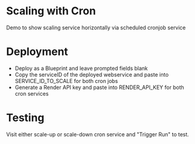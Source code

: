 # Scaling with Cron

Demo to show scaling service horizontally via scheduled cronjob service

# Deployment

- Deploy as a Blueprint and leave prompted fields blank
- Copy the serviceID of the deployed webservice and paste into SERVICE_ID_TO_SCALE for both cron jobs
- Generate a Render API key and paste into RENDER_API_KEY for both cron services

# Testing

Visit either scale-up or scale-down cron service and "Trigger Run" to test.
